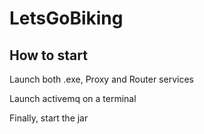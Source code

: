 # LetsGoBiking
## How to start

<p>Launch both .exe, Proxy and Router services</p>
<p>Launch activemq on a terminal</p>
<p>Finally, start the jar</p>

